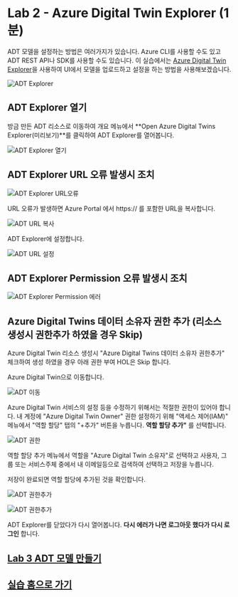 # Lab 2 - Azure Digital Twin Explorer (1분)

ADT 모델을 설정하는 방법은 여러가지가 있습니다. Azure CLI를 사용할 수도 있고 ADT REST API나 SDK를 사용할 수도 있습니다. 이 실습에서는 [Azure Digital Twin Explorer](https://github.com/Azure-Samples/digital-twins-explorer/tree/master/)을 사용하여 UI에서 모델을 업로드하고 설정을 하는 방법을 사용해보겠습니다. 

![ADT Explorer](images/adt-explorer.png)

## ADT Explorer 열기 

방금 만든 ADT 리소스로 이동하여 개요 메뉴에서 **Open Azure Digital Twins Explorer(미리보기)**를 클릭하여 ADT Explorer를 열어봅니다. 

![ADT Explorer 열기](images/open-adt-explorer.png)

## ADT Explorer URL 오류 발생시 조치 
 
![ADT Explorer URL오류](images/adt-explorer-url-error.png)

URL 오류가 발생하면 Azure Portal 에서 https:// 를 포함한 URL을 복사합니다. 

![ADT URL 복사](images/adt-explorer-setup2.png)

ADT Explorer에 설정합니다. 

![ADT URL 설정](images/adt-explorer-setup.png)

## ADT Explorer Permission 오류 발생시 조치 

![ADT Explorer Permission 에러](images/adt-explorer-permission-error.png)


## Azure Digital Twins 데이터 소유자 권한 추가 (리소스 생성시 권한추가 하였을 경우 Skip)

Azure Digital Twin 리소스 생성시 "Azure Digital Twins 데이터 소유자 권한추가" 체크하여 생성 하였을 경우 아래 권한 부여 HOL은 Skip 합니다.

Azure Digital Twin으로 이동합니다. 

![ADT 이동](images/adt-goto-adt.png)

Azure Digital Twin 서비스의 설정 등을 수정하기 위해서는 적절한 권한이 있어야 합니다. 내 계정에 "Azure Digital Twin Owner" 권한 설정하기 위해 "액세스 제어(IAM)" 메뉴에서 "역할 할당" 탭의 "+추가" 버튼을 누릅니다. **역할 할당 추가"** 를 선택합니다. 

![ADT 권한](images/adt-role.png)

역할 할당 추가 메뉴에서 역할을 "Azure Digital Twin 소유자"로 선택하고 사용자, 그룹 또는 서비스주체 중에서 내 이메일등으로 검색하여 선택하고 저장을 누릅니다. 

저장이 완료되면 역할 할당에 추가된 것을 확인합니다. 

![ADT 권한추가](images/adt-add-role.png)

![ADT 권한추가](images/adt-add-role2.png)

ADT Explorer를 닫았다가 다시 열어봅니다. **다시 에러가 나면 로그아웃 했다가 다시 로그인** 합니다. 

## [Lab 3 ADT 모델 만들기](lab3-adt-model.md)

## [실습 홈으로 가기](README.md)
